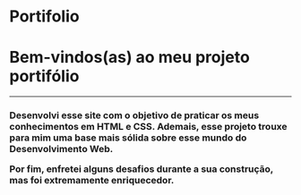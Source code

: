 # Portifolio


<h1>Bem-vindos(as) ao meu projeto portifólio</h1>

<hr>


<h3>Desenvolvi esse site com o objetivo de praticar os meus conhecimentos em HTML e CSS. Ademais, esse projeto trouxe para mim uma base mais sólida sobre esse mundo do Desenvolvimento Web. 

Por fim, enfretei alguns desafios durante a sua construção, mas foi extremamente enriquecedor.</h3>
